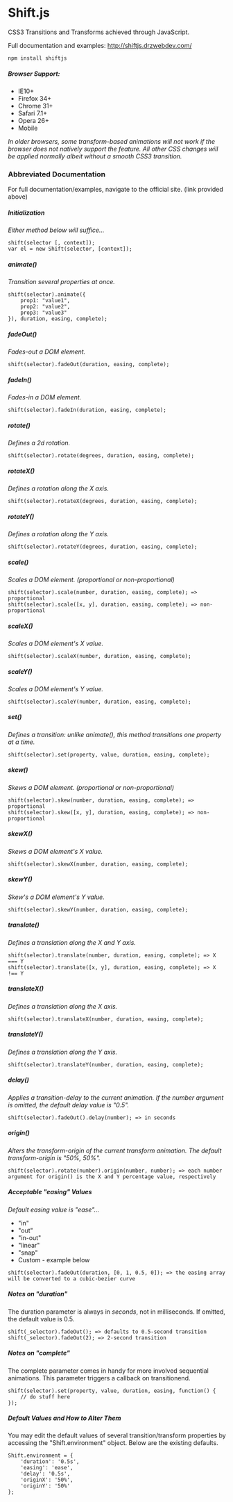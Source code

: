 # Shift.js

CSS3 Transitions and Transforms achieved through JavaScript.

Full documentation and examples: http://shiftjs.drzwebdev.com/

```
npm install shiftjs
```

##### Browser Support:

* IE10+
* Firefox 34+
* Chrome 31+
* Safari 7.1+
* Opera 26+
* Mobile

_In older browsers, some transform-based animations will not work if the browser does not natively support the feature. All other CSS changes will be applied normally albeit without a smooth CSS3 transition._

### Abbreviated Documentation

For full documentation/examples, navigate to the official site. (link provided above)

##### Initialization

_Either method below will suffice..._

```
shift(selector [, context]);
var el = new Shift(selector, [context]);
```

##### animate()

_Transition several properties at once._

```
shift(selector).animate({
	prop1: "value1",
	prop2: "value2",
	prop3: "value3"
}), duration, easing, complete);
```

##### fadeOut()

_Fades-out a DOM element._

```
shift(selector).fadeOut(duration, easing, complete);
```

##### fadeIn()

_Fades-in a DOM element._

```
shift(selector).fadeIn(duration, easing, complete);
```

##### rotate()

_Defines a 2d rotation._

```
shift(selector).rotate(degrees, duration, easing, complete);
```

##### rotateX()

_Defines a rotation along the X axis._

```
shift(selector).rotateX(degrees, duration, easing, complete);
```

##### rotateY()

_Defines a rotation along the Y axis._

```
shift(selector).rotateY(degrees, duration, easing, complete);
```

##### scale()

_Scales a DOM element. (proportional or non-proportional)_

```
shift(selector).scale(number, duration, easing, complete); => proportional
shift(selector).scale([x, y], duration, easing, complete); => non-proportional
```

##### scaleX()

_Scales a DOM element's X value._

```
shift(selector).scaleX(number, duration, easing, complete);
```

##### scaleY()

_Scales a DOM element's Y value._

```
shift(selector).scaleY(number, duration, easing, complete);
```

##### set()

_Defines a transition: unlike animate(), this method transitions one property at a time._

```
shift(selector).set(property, value, duration, easing, complete);
```

##### skew()

_Skews a DOM element. (proportional or non-proportional)_

```
shift(selector).skew(number, duration, easing, complete); => proportional
shift(selector).skew([x, y], duration, easing, complete); => non-proportional
```

##### skewX()

_Skews a DOM element's X value._

```
shift(selector).skewX(number, duration, easing, complete);
```

##### skewY()

_Skew's a DOM element's Y value._

```
shift(selector).skewY(number, duration, easing, complete);
```

##### translate()

_Defines a translation along the X and Y axis._

```
shift(selector).translate(number, duration, easing, complete); => X === Y
shift(selector).translate([x, y], duration, easing, complete); => X !== Y
```

##### translateX()

_Defines a translation along the X axis._

```
shift(selector).translateX(number, duration, easing, complete);
```

##### translateY()

_Defines a translation along the Y axis._

```
shift(selector).translateY(number, duration, easing, complete);
```

##### delay()

_Applies a transition-delay to the current animation. If the number argument is omitted, the default delay value is "0.5"._

```
shift(selector).fadeOut().delay(number); => in seconds
```

##### origin()

_Alters the transform-origin of the current transform animation. The default transform-origin is "50%, 50%"._

```
shift(selector).rotate(number).origin(number, number); => each number argument for origin() is the X and Y percentage value, respectively
```

##### Acceptable "easing" Values

_Default easing value is "ease"..._

* "in"
* "out"
* "in-out"
* "linear"
* "snap"
* Custom - example below

```
shift(selector).fadeOut(duration, [0, 1, 0.5, 0]); => the easing array will be converted to a cubic-bezier curve
```

##### Notes on "duration"

The duration parameter is always in _seconds_, not in milliseconds. If omitted, the default value is 0.5.

```
shift(_selector).fadeOut(); => defaults to 0.5-second transition
shift(_selector).fadeOut(2); => 2-second transition
```


##### Notes on "complete"

The complete parameter comes in handy for more involved sequential animations. This parameter triggers a callback on transitionend.

```
shift(selector).set(property, value, duration, easing, function() {
	// do stuff here
});
```

##### Default Values and How to Alter Them

You may edit the default values of several transition/transform properties by accessing the "Shift.environment" object. Below are the existing defaults.

```
Shift.environment = {
	'duration': '0.5s',
	'easing': 'ease',
	'delay': '0.5s',
	'originX': '50%',
	'originY': '50%'
};
```